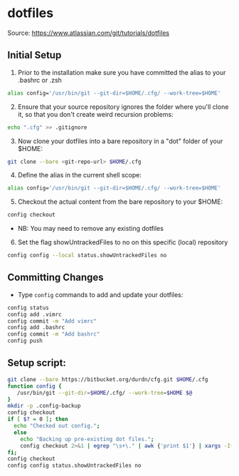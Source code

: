 # dotfiles

Source: https://www.atlassian.com/git/tutorials/dotfiles

## Initial Setup
1) Prior to the installation make sure you have committed the alias to your .bashrc or .zsh
```Bash
alias config='/usr/bin/git --git-dir=$HOME/.cfg/ --work-tree=$HOME'
```
2) Ensure that your source repository ignores the folder where you'll clone it, so that you don't create weird recursion problems:
```Bash
echo ".cfg" >> .gitignore
```
3) Now clone your dotfiles into a bare repository in a "dot" folder of your $HOME:
```Bash
git clone --bare <git-repo-url> $HOME/.cfg
```
4) Define the alias in the current shell scope:
```Bash
alias config='/usr/bin/git --git-dir=$HOME/.cfg/ --work-tree=$HOME'
```
5) Checkout the actual content from the bare repository to your $HOME:
```Bash
config checkout
```
  * NB: You may need to remove any existing dotfiles
6) Set the flag showUntrackedFiles to no on this specific (local) repository
```Bash
config config --local status.showUntrackedFiles no
```

## Committing Changes
- Type `config` commands to add and update your dotfiles:
```Bash
config status
config add .vimrc
config commit -m "Add vimrc"
config add .bashrc
config commit -m "Add bashrc"
config push
```

## Setup script:
```Bash
git clone --bare https://bitbucket.org/durdn/cfg.git $HOME/.cfg
function config {
   /usr/bin/git --git-dir=$HOME/.cfg/ --work-tree=$HOME $@
}
mkdir -p .config-backup
config checkout
if [ $? = 0 ]; then
  echo "Checked out config.";
  else
    echo "Backing up pre-existing dot files.";
    config checkout 2>&1 | egrep "\s+\." | awk {'print $1'} | xargs -I{} mv {} .config-backup/{}
fi;
config checkout
config config status.showUntrackedFiles no
```

